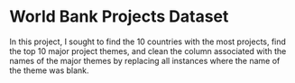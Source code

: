 # World Bank Projects Dataset
In this project, I sought to find the 10 countries with the most projects, find the top 10 major project themes, and clean the column associated with the names of the major themes by replacing all instances where the name of the theme was blank.
